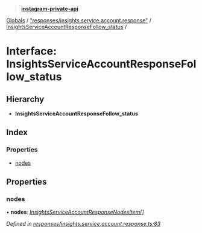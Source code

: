 > **[instagram-private-api](../README.md)**

[Globals](../README.md) / ["responses/insights.service.account.response"](../modules/_responses_insights_service_account_response_.md) / [InsightsServiceAccountResponseFollow_status](_responses_insights_service_account_response_.insightsserviceaccountresponsefollow_status.md) /

# Interface: InsightsServiceAccountResponseFollow_status

## Hierarchy

* **InsightsServiceAccountResponseFollow_status**

## Index

### Properties

* [nodes](_responses_insights_service_account_response_.insightsserviceaccountresponsefollow_status.md#nodes)

## Properties

###  nodes

• **nodes**: *[InsightsServiceAccountResponseNodesItem](_responses_insights_service_account_response_.insightsserviceaccountresponsenodesitem.md)[]*

*Defined in [responses/insights.service.account.response.ts:83](https://github.com/dilame/instagram-private-api/blob/e9c516c/src/responses/insights.service.account.response.ts#L83)*